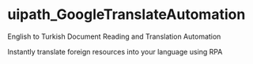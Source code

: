 # uipath_GoogleTranslateAutomation
English to Turkish Document Reading and Translation Automation

Instantly translate foreign resources into your language using RPA
